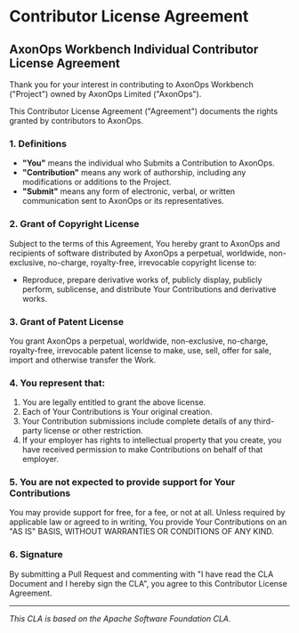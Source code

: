 # Contributor License Agreement

## AxonOps Workbench Individual Contributor License Agreement

Thank you for your interest in contributing to AxonOps Workbench ("Project") owned by AxonOps Limited ("AxonOps").

This Contributor License Agreement ("Agreement") documents the rights granted by contributors to AxonOps.

### 1. Definitions

- **"You"** means the individual who Submits a Contribution to AxonOps.
- **"Contribution"** means any work of authorship, including any modifications or additions to the Project.
- **"Submit"** means any form of electronic, verbal, or written communication sent to AxonOps or its representatives.

### 2. Grant of Copyright License

Subject to the terms of this Agreement, You hereby grant to AxonOps and recipients of software distributed by AxonOps a perpetual, worldwide, non-exclusive, no-charge, royalty-free, irrevocable copyright license to:

- Reproduce, prepare derivative works of, publicly display, publicly perform, sublicense, and distribute Your Contributions and derivative works.

### 3. Grant of Patent License

You grant AxonOps a perpetual, worldwide, non-exclusive, no-charge, royalty-free, irrevocable patent license to make, use, sell, offer for sale, import and otherwise transfer the Work.

### 4. You represent that:

1. You are legally entitled to grant the above license.
2. Each of Your Contributions is Your original creation.
3. Your Contribution submissions include complete details of any third-party license or other restriction.
4. If your employer has rights to intellectual property that you create, you have received permission to make Contributions on behalf of that employer.

### 5. You are not expected to provide support for Your Contributions

You may provide support for free, for a fee, or not at all. Unless required by applicable law or agreed to in writing, You provide Your Contributions on an "AS IS" BASIS, WITHOUT WARRANTIES OR CONDITIONS OF ANY KIND.

### 6. Signature

By submitting a Pull Request and commenting with "I have read the CLA Document and I hereby sign the CLA", you agree to this Contributor License Agreement.

---
*This CLA is based on the Apache Software Foundation CLA.*